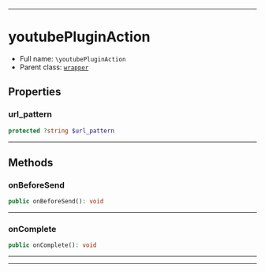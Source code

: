 ***

# youtubePluginAction





* Full name: `\youtubePluginAction`
* Parent class: [`wrapper`](./yxorP/inc/wrapper.md)



## Properties


### url_pattern



```php
protected ?string $url_pattern
```






***

## Methods


### onBeforeSend



```php
public onBeforeSend(): void
```











***

### onComplete



```php
public onComplete(): void
```











***


***

